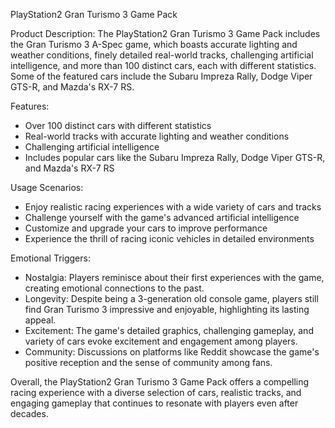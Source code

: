 PlayStation2 Gran Turismo 3 Game Pack

Product Description:
The PlayStation2 Gran Turismo 3 Game Pack includes the Gran Turismo 3 A-Spec game, which boasts accurate lighting and weather conditions, finely detailed real-world tracks, challenging artificial intelligence, and more than 100 distinct cars, each with different statistics. Some of the featured cars include the Subaru Impreza Rally, Dodge Viper GTS-R, and Mazda's RX-7 RS.

Features:
- Over 100 distinct cars with different statistics
- Real-world tracks with accurate lighting and weather conditions
- Challenging artificial intelligence
- Includes popular cars like the Subaru Impreza Rally, Dodge Viper GTS-R, and Mazda's RX-7 RS

Usage Scenarios:
- Enjoy realistic racing experiences with a wide variety of cars and tracks
- Challenge yourself with the game's advanced artificial intelligence
- Customize and upgrade your cars to improve performance
- Experience the thrill of racing iconic vehicles in detailed environments

Emotional Triggers:
- Nostalgia: Players reminisce about their first experiences with the game, creating emotional connections to the past.
- Longevity: Despite being a 3-generation old console game, players still find Gran Turismo 3 impressive and enjoyable, highlighting its lasting appeal.
- Excitement: The game's detailed graphics, challenging gameplay, and variety of cars evoke excitement and engagement among players.
- Community: Discussions on platforms like Reddit showcase the game's positive reception and the sense of community among fans.

Overall, the PlayStation2 Gran Turismo 3 Game Pack offers a compelling racing experience with a diverse selection of cars, realistic tracks, and engaging gameplay that continues to resonate with players even after decades.